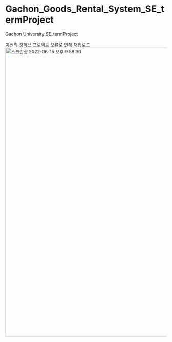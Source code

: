 # Gachon_Goods_Rental_System_SE_termProject
Gachon University SE_termProject

이전의 깃허브 프로젝트 오류로 인해 재업로드
<img width="900" alt="스크린샷 2022-06-15 오후 9 58 30" src="https://user-images.githubusercontent.com/90844568/173832732-098aee2a-6491-4bc1-8ff6-34b083eaae5d.png">


